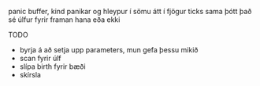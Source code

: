 panic buffer, kind panikar og hleypur í sömu átt í fjögur ticks sama þótt það sé úlfur fyrir framan hana eða ekki

TODO
* byrja á að setja upp parameters, mun gefa þessu mikið
* scan fyrir úlf
* slípa birth fyrir bæði
* skírsla